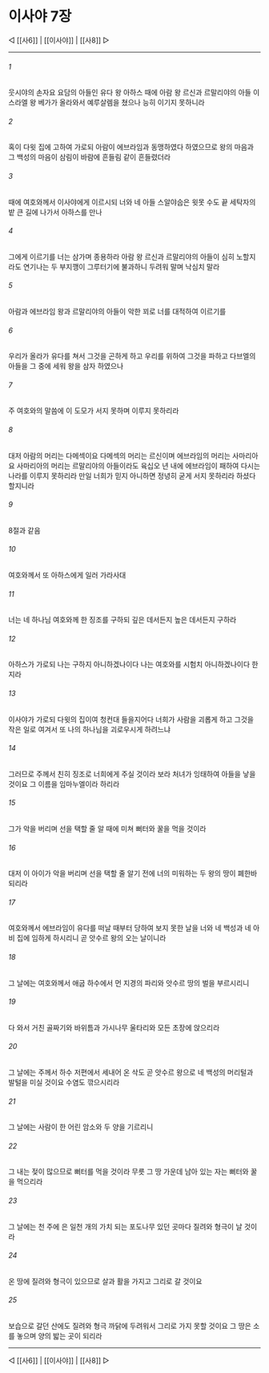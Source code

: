 ﻿# 이사야 7장

◁ [[사6]] | [[이사야]] | [[사8]] ▷
***

###### 1
웃시야의 손자요 요담의 아들인 유다 왕 아하스 때에 아람 왕 르신과 르말리야의 아들 이스라엘 왕 베가가 올라와서 예루살렘을 쳤으나 능히 이기지 못하니라

###### 2
혹이 다윗 집에 고하여 가로되 아람이 에브라임과 동맹하였다 하였으므로 왕의 마음과 그 백성의 마음이 삼림이 바람에 흔들림 같이 흔들렸더라

###### 3
때에 여호와께서 이사야에게 이르시되 너와 네 아들 스알야숩은 윗못 수도 끝 세탁자의 밭 큰 길에 나가서 아하스를 만나

###### 4
그에게 이르기를 너는 삼가며 종용하라 아람 왕 르신과 르말리야의 아들이 심히 노할지라도 연기나는 두 부지깽이 그루터기에 불과하니 두려워 말며 낙심치 말라

###### 5
아람과 에브라임 왕과 르말리야의 아들이 악한 꾀로 너를 대적하여 이르기를

###### 6
우리가 올라가 유다를 쳐서 그것을 곤하게 하고 우리를 위하여 그것을 파하고 다브엘의 아들을 그 중에 세워 왕을 삼자 하였으나

###### 7
주 여호와의 말씀에 이 도모가 서지 못하며 이루지 못하리라

###### 8
대저 아람의 머리는 다메섹이요 다메섹의 머리는 르신이며 에브라임의 머리는 사마리아요 사마리아의 머리는 르말리야의 아들이라도 육십오 년 내에 에브라임이 패하여 다시는 나라를 이루지 못하리라 만일 너희가 믿지 아니하면 정녕히 굳게 서지 못하리라 하셨다 할지니라

###### 9
8절과 같음

###### 10
여호와께서 또 아하스에게 일러 가라사대

###### 11
너는 네 하나님 여호와께 한 징조를 구하되 깊은 데서든지 높은 데서든지 구하라

###### 12
아하스가 가로되 나는 구하지 아니하겠나이다 나는 여호와를 시험치 아니하겠나이다 한지라

###### 13
이사야가 가로되 다윗의 집이여 청컨대 들을지어다 너희가 사람을 괴롭게 하고 그것을 작은 일로 여겨서 또 나의 하나님을 괴로우시게 하려느냐

###### 14
그러므로 주께서 친히 징조로 너희에게 주실 것이라 보라 처녀가 잉태하여 아들을 낳을 것이요 그 이름을 임마누엘이라 하리라

###### 15
그가 악을 버리며 선을 택할 줄 알 때에 미쳐 뻐터와 꿀을 먹을 것이라

###### 16
대저 이 아이가 악을 버리며 선을 택할 줄 알기 전에 너의 미워하는 두 왕의 땅이 폐한바 되리라

###### 17
여호와께서 에브라임이 유다를 떠날 때부터 당하여 보지 못한 날을 너와 네 백성과 네 아비 집에 임하게 하시리니 곧 앗수르 왕의 오는 날이니라

###### 18
그 날에는 여호와께서 애굽 하수에서 먼 지경의 파리와 앗수르 땅의 벌을 부르시리니

###### 19
다 와서 거친 골짜기와 바위틈과 가시나무 울타리와 모든 초장에 앉으리라

###### 20
그 날에는 주께서 하수 저편에서 세내어 온 삭도 곧 앗수르 왕으로 네 백성의 머리털과 발털을 미실 것이요 수염도 깎으시리라

###### 21
그 날에는 사람이 한 어린 암소와 두 양을 기르리니

###### 22
그 내는 젖이 많으므로 뻐터를 먹을 것이라 무릇 그 땅 가운데 남아 있는 자는 뻐터와 꿀을 먹으리라

###### 23
그 날에는 천 주에 은 일천 개의 가치 되는 포도나무 있던 곳마다 질려와 형극이 날 것이라

###### 24
온 땅에 질려와 형극이 있으므로 살과 활을 가지고 그리로 갈 것이요

###### 25
보습으로 갈던 산에도 질려와 형극 까닭에 두려워서 그리로 가지 못할 것이요 그 땅은 소를 놓으며 양의 밟는 곳이 되리라

***
◁ [[사6]] | [[이사야]] | [[사8]] ▷